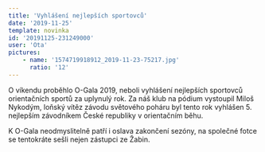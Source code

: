 ```yaml
---
title: 'Vyhlášení nejlepších sportovců'
date: '2019-11-25'
template: novinka
id: '20191125-231249000'
user: 'Ota'
pictures:
    - name: '1574719918912_2019-11-23-75217.jpg'
      ratio: '12'
---
```

O víkendu proběhlo O-Gala 2019, neboli vyhlášení nejlepších sportovců orientačních sportů za uplynulý rok. Za náš klub na pódium vystoupil Miloš Nykodým, loňský vítěz závodu světového poháru byl tento rok vyhlášen 5. nejlepším závodníkem České republiky v orientačním běhu.

K O-Gala neodmyslitelně patří i oslava zakončení sezóny, na společné fotce se tentokráte sešli nejen zástupci ze Žabin.
